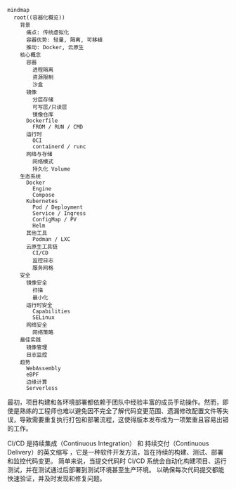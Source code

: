 ```mermaid
mindmap
  root((容器化概览))
    背景
      痛点: 传统虚拟化
      容器优势: 轻量, 隔离, 可移植
      推动: Docker, 云原生
    核心概念
      容器
        进程隔离
        资源限制
        沙盒
      镜像
        分层存储
        可写层/只读层
        镜像仓库
      Dockerfile
        FROM / RUN / CMD
      运行时
        OCI
        containerd / runc
      网络与存储
        网络模式
        持久化 Volume
    生态系统
      Docker
        Engine
        Compose
      Kubernetes
        Pod / Deployment
        Service / Ingress
        ConfigMap / PV
        Helm
      其他工具
        Podman / LXC
      云原生工具链
        CI/CD
        监控日志
        服务网格
    安全
      镜像安全
        扫描
        最小化
      运行时安全
        Capabilities
        SELinux
      网络安全
        网络策略
    最佳实践
      镜像管理
      日志监控
    趋势
      WebAssembly
      eBPF
      边缘计算
      Serverless

```

最初，项目构建和各环境部署都依赖于团队中经验丰富的成员手动操作。然而，即使是熟练的工程师也难以避免因不完全了解代码变更范围、遗漏修改配置文件等失误，导致需要重复执行打包和部署流程，这使得版本发布成为一项繁重且容易出错的工作。

CI/CD 是持续集成（Continuous Integration） 和 持续交付（Continuous Delivery）的英文缩写 ，它是一种软件开发方法，旨在持续的构建、测试、部署和监控代码变更。 简单来说，当提交代码时 CI/CD 系统会自动化构建项目、运行测试，并在测试通过后部署到测试环境甚至生产环境。 以确保每次代码提交都能快速验证，并及时发现和修复问题。
